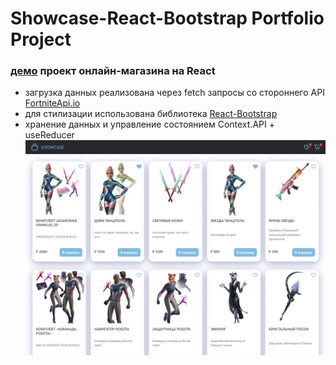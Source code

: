 # Showcase-React-Bootstrap Portfolio Project 
### [демо](https://yantimir.github.io/Showcase-React-Bootstrap/) проект онлайн-магазина на React
- загрузка данных реализована через fetch запросы со стороннего API [FortniteApi.io](https://fortniteapi.io)
- для стилизации использована библиотека [React-Bootstrap](https://react-bootstrap.github.io/)
- хранение данных и управление состоянием Context.API + useReducer
![Screenshot](screenshot.jpg)
